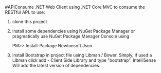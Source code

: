 #APIConsume
.NET Web Client using .NET Core MVC to consume the RESTful API.
to use:

1. clone this project
2. install some dependencies using NuGet Package Manager or pragmatically use NuGet Package Manager Console using

    PM>> Install-Package Newtonsoft.Json
3. Install Bootstrap in project file using Libman / Bower. Simply, if used a Libman click add - Client Side Library and type "bootstrap". IntelliSense Will add the latest version of dependencies.
